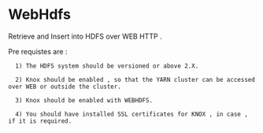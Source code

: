 # WebHdfs
Retrieve and Insert into HDFS over WEB HTTP .

Pre requistes are  :

      1) The HDFS system should be versioned or above 2.X.
      
      2) Knox should be enabled , so that the YARN cluster can be accessed over WEB or outside the cluster.
      
      3) Knox should be enabled with WEBHDFS.
      
      4) You should have installed SSL certificates for KNOX , in case , if it is required.
      
      
  
      
 
